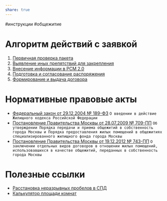```yaml
---
share: true
---
```

#инструкции #общежитие
# Алгоритм действий с заявкой
1. [Первичная проверка пакета](1.%20Первичная%20проверка%20пакета.md)
2. [Выявление иных препятствий для закрепления](2.%20Выявление%20иных%20препятствий%20для%20закрепления.md)
3. [Внесение информации в РСМ 2.0](3.%20Внесение%20информации%20в%20РСМ%202.0.md)
4. [Подготовка и согласование распоряжения](4.%20Подготовка%20и%20согласование%20распоряжения.md)
5. [Формирование и выдача договора](5.%20Формирование%20и%20выдача%20договора.md)
# Нормативные правовые акты
* [Федеральный закон от 29.12.2004 № 189-ФЗ](https://docs7.online-sps.ru/cgi/online.cgi?from=353358-102&req=doc&rnd=RwuV4g&base=LAW)
  `О введении в действие Жилищного кодекса Российской Федерации`
* [Постановление Правительства Москвы от 28.07.2009 № 709-ПП](https://docs7.online-sps.ru/cgi/online.cgi?req=doc&base=MLAW&n=181682&dst=1000000001)
  `Об утверждении Порядка передачи и приема общежитий в собственность города Москвы и Порядка предоставления жилых помещений в общежитиях специализированного жилищного фонда города Москвы`
* [Постановление Правительства Москвы от 19.12.2012 № 743-ПП](https://docs7.online-sps.ru/cgi/online.cgi?from=205872-0&req=doc&rnd=RwuV4g&base=MLAW&n=238938)
  `О заключении отдельных видов договоров в отношении жилых помещений, использовавшихся в качестве общежитий, переданных в собственность города Москвы`
# Полезные ссылки
* [Расстановка неразрывных пробелов в СПД](https://elornorthwind.github.io/SPD_spaces/)
* [Калькулятор площади комнат](https://elornorthwind.github.io/room-area-calculator/)